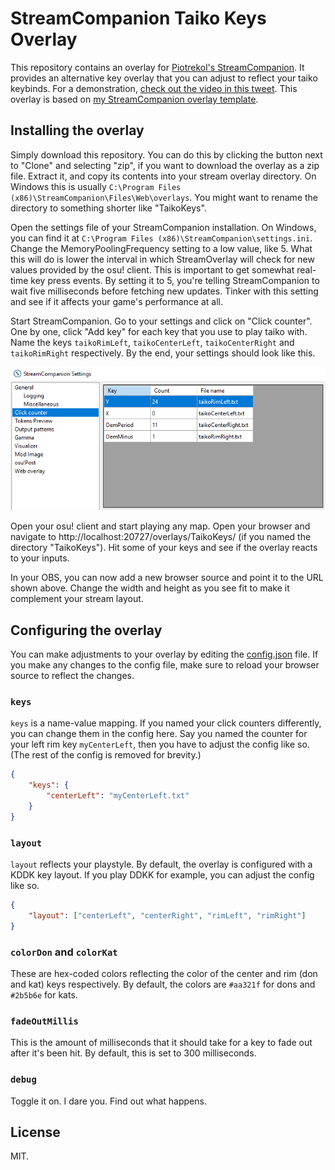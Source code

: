 # StreamCompanion Taiko Keys Overlay

This repository contains an overlay for [Piotrekol's StreamCompanion](https://github.com/Piotrekol/StreamCompanion).
It provides an alternative key overlay that you can adjust to reflect your taiko keybinds.
For a demonstration, [check out the video in this tweet](https://twitter.com/taikohoot/status/1551617741311836162).
This overlay is based on [my StreamCompanion overlay template](https://gitlab.com/joogswastaken/streamcompanion-overlay-template).

## Installing the overlay

Simply download this repository.
You can do this by clicking the button next to "Clone" and selecting "zip", if you want to download the overlay as a zip file.
Extract it, and copy its contents into your stream overlay directory.
On Windows this is usually `C:\Program Files (x86)\StreamCompanion\Files\Web\overlays`.
You might want to rename the directory to something shorter like "TaikoKeys".

Open the settings file of your StreamCompanion installation.
On Windows, you can find it at `C:\Program Files (x86)\StreamCompanion\settings.ini`.
Change the MemoryPoolingFrequency setting to a low value, like 5.
What this will do is lower the interval in which StreamOverlay will check for new values provided by the osu! client.
This is important to get somewhat real-time key press events.
By setting it to 5, you're telling StreamCompanion to wait five milliseconds before fetching new updates.
Tinker with this setting and see if it affects your game's performance at all.

Start StreamCompanion.
Go to your settings and click on "Click counter".
One by one, click "Add key" for each key that you use to play taiko with.
Name the keys `taikoRimLeft`, `taikoCenterLeft`, `taikoCenterRight` and `taikoRimRight` respectively.
By the end, your settings should look like this.

![Click counter settings in StreamCompanion](./docs/sc-keys.png)

Open your osu! client and start playing any map.
Open your browser and navigate to http://localhost:20727/overlays/TaikoKeys/ (if you named the directory "TaikoKeys").
Hit some of your keys and see if the overlay reacts to your inputs.

In your OBS, you can now add a new browser source and point it to the URL shown above.
Change the width and height as you see fit to make it complement your stream layout.

## Configuring the overlay

You can make adjustments to your overlay by editing the [config.json](./config.json) file.
If you make any changes to the config file, make sure to reload your browser source to reflect the changes.

### `keys`

`keys` is a name-value mapping.
If you named your click counters differently, you can change them in the config here.
Say you named the counter for your left rim key `myCenterLeft`, then you have to adjust the config like so.
(The rest of the config is removed for brevity.)

```json
{
    "keys": {
        "centerLeft": "myCenterLeft.txt"
    }
}
```

### `layout`

`layout` reflects your playstyle.
By default, the overlay is configured with a KDDK key layout.
If you play DDKK for example, you can adjust the config like so.

```json
{
    "layout": ["centerLeft", "centerRight", "rimLeft", "rimRight"]
}
```

### `colorDon` and `colorKat`

These are hex-coded colors reflecting the color of the center and rim (don and kat) keys respectively.
By default, the colors are `#aa321f` for dons and `#2b5b6e` for kats.

### `fadeOutMillis`

This is the amount of milliseconds that it should take for a key to fade out after it's been hit.
By default, this is set to 300 milliseconds.

### `debug`

Toggle it on.
I dare you.
Find out what happens.

## License

MIT.